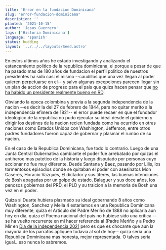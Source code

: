 ```yaml
---
title: 'Error en la fundacion Dominicana'
slug: "error-fundacion-dominicana"
description: ''
planted: '2021-10-15'
author: 'Jesus Guerrero'
tags: ['Historia Dominicana']
language: 'spanish'
status: budding
layout: '../../../layouts/Seed.astro'
---
```


En estos ultimos años he estado investigando y analizando el estancamiento politico de la republica dominicana, el porque a pesar
de que ha pasado mas de 180 años de fundacion el perfil politico de nuestros presidentes ha sido casi el mismo --caudillos que una vez llegan al poder
quieren perpetuarse en el-- y salvo algunas excepciones parecen llegar sin un plan de accion de progreso para el pais que quiza hacen pensar que [no
ha habido un presidente realmente bueno en RD](/garden/seeds/no-ha-habido-un-presidente-bueno-en-rd).

Obviando la epoca colombina y previa a la segunda independencia de la nacion --es decir la del 27 de febrero de 1844, para no quitar merito a la independencia efimera de 1821-- el error puede recaer en
que el fundador ideologico de la republica no pudo ejecutar su ideal desde el gobierno y dirigir los destinos de la nacion recien fundada como ha ocurrido en otras
naciones como Estados Unidos con Washington, Jefferson, entre otros padres fundadores fueron capaz de gobernar y 
plasmar el rumbo de su nacion.

En el caso de la Republica Dominicana, fue todo lo contrario. Luego de una Junta Central Gubernativa cambiante el poder fue
arrebatado por quizas el antiheroe mas patetico de la historia y luego disputado por personas cuyo accionar no fue muy diferente.
Desde Santana y Baez, pasando por Lilis, los tormentosos episodios donde se quitaban el poder con asesinatos Mon Caseres, Horacio Vazques, El dictador y sus titeres,
las buenas intenciones de Bosh apagadas por un golpe de estado, Balaguer y sus doce años, los penosos gobiernos del PRD, el PLD y su traicion a la memoria de Bosh una vez en el poder.

Quiza si Duarte hubiera plasmado su ideal gobernando 8 años como Washington, Sanchez y Mella 4 estariamos en una 
Republica Dominicana muy diferente, quiza el Articulo del Padre Meriño de 1888 no aplicaria aun hoy en dia, quiza el Poema nacional
del pais no hubiese sido una critica --se ha vuelto recurrente en mi hacer referencia al [Padre Meriño y a Pedro Mir en [Dia de la independencia 2021](/garden/seeds/dia-de-independencia-2021) pero es que es chocante que aun la mayoria de los parrafos apliquen todavia al sol de hoy-- quiza seria una Republica Dominicana mas honesta, mejor representada. O talves seria igual...eso nunca lo sabremos. 